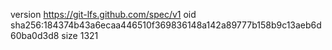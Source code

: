 version https://git-lfs.github.com/spec/v1
oid sha256:184374b43a6ecaa446510f369836148a142a89777b158b9c13aeb6d60ba0d3d8
size 1321
